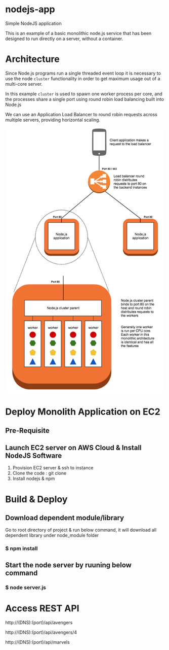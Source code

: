 # nodejs-app
Simple NodeJS application

This is an example of a basic monolithic node.js service that has been designed to run directly on a server, without a container.

# Architecture

Since Node.js programs run a single threaded event loop it is necessary to use the node `cluster` functionality in order to get maximum usage out of a multi-core server.

In this example `cluster` is used to spawn one worker process per core, and the processes share a single port using round robin load balancing built into Node.js

We can use an Application Load Balancer to round robin requests across multiple servers, providing horizontal scaling.

![Reference diagram of the basic node application deployment](./images/monolithic-no-container.png)

# Deploy Monolith Application on EC2

## Pre-Requisite

## Launch EC2 server on AWS Cloud & Install NodeJS Software
1. Provision EC2 server & ssh to instance
2. Clone the code : git clone 
3. Install nodejs & npm

# Build & Deploy

## Download dependent module/library
Go to root directory of project & run below command, it will download all dependent library under node_module folder

### $ npm install 

## Start the node server by ruuning below command

### $ node server.js

# Access REST API

http://(DNS):(port)/api/avengers
   
http://(DNS):(port)/api/avengers/4
   
http://(DNS):(port)/api/marvels
